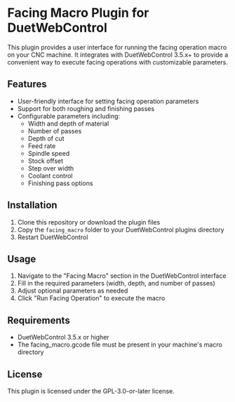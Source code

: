 # Facing Macro Plugin for DuetWebControl

This plugin provides a user interface for running the facing operation macro on your CNC machine. It integrates with DuetWebControl 3.5.x+ to provide a convenient way to execute facing operations with customizable parameters.

## Features

- User-friendly interface for setting facing operation parameters
- Support for both roughing and finishing passes
- Configurable parameters including:
  - Width and depth of material
  - Number of passes
  - Depth of cut
  - Feed rate
  - Spindle speed
  - Stock offset
  - Step over width
  - Coolant control
  - Finishing pass options

## Installation

1. Clone this repository or download the plugin files
2. Copy the `facing_macro` folder to your DuetWebControl plugins directory
3. Restart DuetWebControl

## Usage

1. Navigate to the "Facing Macro" section in the DuetWebControl interface
2. Fill in the required parameters (width, depth, and number of passes)
3. Adjust optional parameters as needed
4. Click "Run Facing Operation" to execute the macro

## Requirements

- DuetWebControl 3.5.x or higher
- The facing_macro.gcode file must be present in your machine's macro directory

## License

This plugin is licensed under the GPL-3.0-or-later license. 